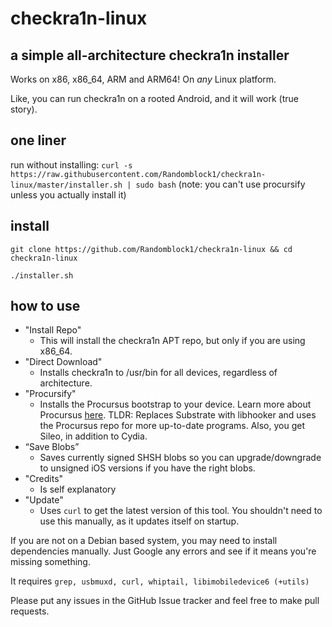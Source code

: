 # checkra1n-linux

## a simple all-architecture checkra1n installer

Works on x86, x86_64, ARM and ARM64! On _any_ Linux platform.

Like, you can run checkra1n on a rooted Android, and it will work (true story).

## one liner

run without installing:
`curl -s https://raw.githubusercontent.com/Randomblock1/checkra1n-linux/master/installer.sh | sudo bash`
(note: you can't use procursify unless you actually install it)

## install

`git clone https://github.com/Randomblock1/checkra1n-linux && cd checkra1n-linux`

`./installer.sh`

## how to use

- "Install Repo"
  - This will install the checkra1n APT repo, but only if you are using x86_64.
- "Direct Download"
  - Installs checkra1n to /usr/bin for all devices, regardless of architecture.
- "Procursify"
  - Installs the Procursus bootstrap to your device. Learn more about Procursus [here](https://github.com/ProcursusTeam/Procursus). TLDR: Replaces Substrate with libhooker and uses the Procursus repo for more up-to-date programs. Also, you get Sileo, in addition to Cydia.
- “Save Blobs”
  - Saves currently signed SHSH blobs so you can upgrade/downgrade to unsigned iOS versions if you have the right blobs.
- "Credits"
  - Is self explanatory
- "Update"
  - Uses `curl` to get the latest version of this tool. You shouldn't need to use this manually, as it updates itself on startup.

If you are not on a Debian based system, you may need to install dependencies manually. Just Google any errors and see if it means you're missing something.

It requires `grep, usbmuxd, curl, whiptail, libimobiledevice6 (+utils)`

Please put any issues in the GitHub Issue tracker and feel free to make pull requests.
